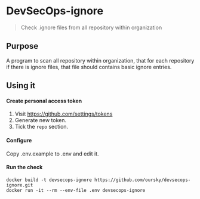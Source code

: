 # DevSecOps-ignore
> Check .ignore files from all repository within organization

## Purpose
A program to scan all repository within organization, that for each repository
if there is ignore files, that file should contains basic ignore entries.

## Using it

#### Create personal access token
1. Visit https://github.com/settings/tokens
2. Generate new token.
3. Tick the `repo` section.

#### Configure
Copy .env.example to .env and edit it.

#### Run the check
```
docker build -t devsecops-ignore https://github.com/oursky/devsecops-ignore.git
docker run -it --rm --env-file .env devsecops-ignore
```
